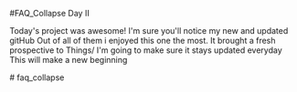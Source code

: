 #FAQ_Collapse Day II

Today's project was awesome!
I'm sure you'll notice my new and updated gitHub
Out of all of them i enjoyed this one the most. It brought a fresh prospective to Things/
I'm going to make sure it stays updated everyday
This will make a new beginning 

#   f a q _ c o l l a p s e  
 